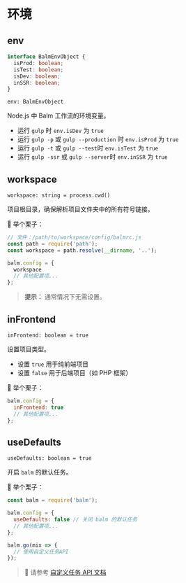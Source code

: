 # 环境

## env

```ts
interface BalmEnvObject {
  isProd: boolean;
  isTest: boolean;
  isDev: boolean;
  inSSR: boolean;
}
```

`env: BalmEnvObject`

Node.js 中 Balm 工作流的环境变量。

- 运行 `gulp` 时 `env.isDev` 为 `true`
- 运行 `gulp -p` 或 `gulp --production` 时 `env.isProd` 为 `true`
- 运行 `gulp -t` 或 `gulp --test`时 `env.isTest` 为 `true`
- 运行 `gulp -ssr` 或 `gulp --server`时 `env.inSSR` 为 `true`

## workspace

`workspace: string = process.cwd()`

项目根目录，确保解析项目文件夹中的所有符号链接。

:chestnut: 举个栗子：

```js
// 文件：/path/to/workspace/config/balmrc.js
const path = require('path');
const workspace = path.resolve(__dirname, '..');

balm.config = {
  workspace
  // 其他配置项...
};
```

> **提示：** 通常情况下无需设置。

## inFrontend

`inFrontend: boolean = true`

设置项目类型。

- 设置 `true` 用于纯前端项目
- 设置 `false` 用于后端项目（如 PHP 框架）

:chestnut: 举个栗子：

```js
balm.config = {
  inFrontend: true
  // 其他配置项...
};
```

## useDefaults

`useDefaults: boolean = true`

开启 `balm` 的默认任务。

:chestnut: 举个栗子：

```js
const balm = require('balm');

balm.config = {
  useDefaults: false // 关闭 balm 的默认任务
  // 其他配置项...
};

balm.go(mix => {
  // 使用自定义任务API
});
```

> :page_with_curl: 请参考 [自定义任务 API 文档](../api/)
